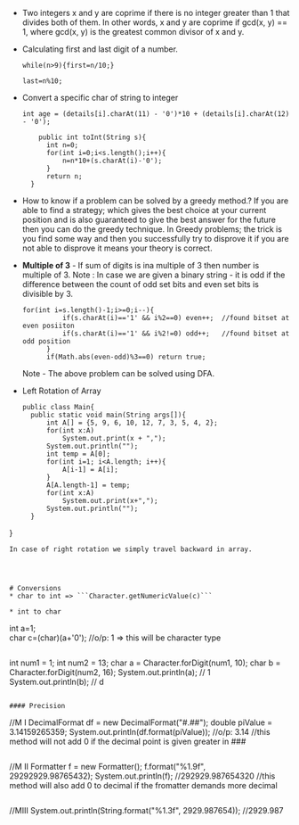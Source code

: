 * Two integers x and y are coprime if there is no integer greater than 1 that divides both of them. In other words, x and y are coprime if gcd(x, y) == 1, where gcd(x, y) is the greatest common divisor of x and y.


* Calculating first and last digit of a number.
  
  ```while(n>9){first=n/10;}```

  ```last=n%10;```

  

* Convert a specific char of string to integer
  
    ```int age = (details[i].charAt(11) - '0')*10 + (details[i].charAt(12) - '0');```
  ```
      public int toInt(String s){
        int n=0;
        for(int i=0;i<s.length();i++){
            n=n*10+(s.charAt(i)-'0');
        }
        return n;
    }
  ````


* How to know if a problem can be solved by a greedy method.?
If you are able to find a strategy; which gives the best choice at your current position and is also guaranteed to give the best answer for the future then you can do the greedy technique.
In Greedy problems; the trick is you find some way and then you successfully try to disprove it if you are not able to disprove it means your theory is correct.



* **Multiple of 3** - If sum of digits is ina multiple of 3 then number is multiple of 3.
  Note : In case we are given a binary string - it is odd if the difference between the count of odd set bits and even set bits is divisible by 3.
  ```
  for(int i=s.length()-1;i>=0;i--){
            if(s.charAt(i)=='1' && i%2==0) even++;  //found bitset at even posiiton
            if(s.charAt(i)=='1' && i%2!=0) odd++;   //found bitset at odd position
        }
        if(Math.abs(even-odd)%3==0) return true;
  ```
  Note - The above problem can be solved using DFA.


* Left Rotation of Array
  ```
  public class Main{
    public static void main(String args[]){
        int A[] = {5, 9, 6, 10, 12, 7, 3, 5, 4, 2};
        for(int x:A)
            System.out.print(x + ",");
        System.out.println("");
        int temp = A[0];
        for(int i=1; i<A.length; i++){
            A[i-1] = A[i];
        }
        A[A.length-1] = temp;
        for(int x:A)
            System.out.print(x+",");
        System.out.println("");
    }
}
```
In case of right rotation we simply travel backward in array.




# Conversions
* char to int => ```Character.getNumericValue(c)```
    
* int to char
```
int a=1;    
char c=(char)(a+'0');  //o/p: 1 => this will be character type
```
```
int num1 = 1;
int num2 = 13;
char a = Character.forDigit(num1, 10);
char b = Character.forDigit(num2, 16);
System.out.println(a);    // 1
System.out.println(b);    // d
```

#### Precision
  ```
  //M I
  DecimalFormat df = new DecimalFormat("#.##");
  double piValue = 3.14159265359;
  System.out.println(df.format(piValue));  //o/p: 3.14    //this method will not add 0 if the decimal point is given greater in ###
  ```
  ```
  //M II
  Formatter f = new Formatter();
  f.format("%1.9f", 29292929.98765432);
  System.out.println(f);  //292929.987654320    //this method will also add 0 to decimal if the fromatter demands more decimal
  ```
  ```
  //MIII
  System.out.println(String.format("%1.3f", 2929.987654));  //2929.987
  ```
 
